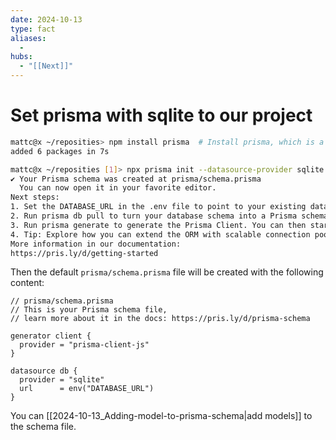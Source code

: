 ```yaml
---
date: 2024-10-13
type: fact
aliases:
  -
hubs:
  - "[[Next]]"
---
```


# Set prisma with sqlite to our project

```bash
mattc@x ~/reposities> npm install prisma  # Install prisma, which is a cli tool to interact with the database
added 6 packages in 7s

mattc@x ~/reposities [1]> npx prisma init --datasource-provider sqlite # Initialize prisma with sqlite db
✔ Your Prisma schema was created at prisma/schema.prisma
  You can now open it in your favorite editor.
Next steps:
1. Set the DATABASE_URL in the .env file to point to your existing database. If your database has no tables yet, read https://pris.ly/d/getting-started
2. Run prisma db pull to turn your database schema into a Prisma schema.
3. Run prisma generate to generate the Prisma Client. You can then start querying your database.
4. Tip: Explore how you can extend the ORM with scalable connection pooling, global caching, and real-time database events. Read: https://pris.ly/cli/beyond-orm
More information in our documentation:
https://pris.ly/d/getting-started

```

Then the default `prisma/schema.prisma` file will be created with the following content:
```prisma
// prisma/schema.prisma
// This is your Prisma schema file,
// learn more about it in the docs: https://pris.ly/d/prisma-schema

generator client {
  provider = "prisma-client-js"
}

datasource db {
  provider = "sqlite"
  url      = env("DATABASE_URL")
}
```

You can [[2024-10-13_Adding-model-to-prisma-schema|add models]] to the schema file.
